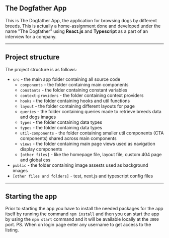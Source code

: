 ## The Dogfather App

This is The Dogfather App, the application for browsing dogs by different breeds.
This is actually a home-assignment done and developed under the name "The Dogfather" using **React.js** and **Typescript** as a part of an interview for a company.

---

## Project structure

The project structure is as follows:

- `src` - the main app folder containing all source code
  - `components` - the folder containing main components
  - `constants` - the folder containing constant variables
  - `context-providers` - the folder containing context providers
  - `hooks` - the folder containing hooks and util functions
  - `layout` - the folder containing different layouts for page
  - `queries` - the folder containing queries made to retrieve breeds data and dogs images
  - `types` - the folder containing data types
  - `types` - the folder containing data types
  - `util-components` - the folder containing smaller util components (CTA components) shared across main components
  - `views` - the folder containing main page views used as navigation display components
  - `[other files]` - like the homepage file, layout file, custom 404 page and global css
- `public` - the folder containing image assests used as background images
- `[other files and folders]` - test, next.js and typescript config files

---

## Starting the app

Prior to starting the app you have to install the needed packages for the app itself by running the command `npm install` and then you can start the app by using the `npm start` command and it will be available locally at the `3000` port.
PS. When on login page enter any username to get access to the listing.